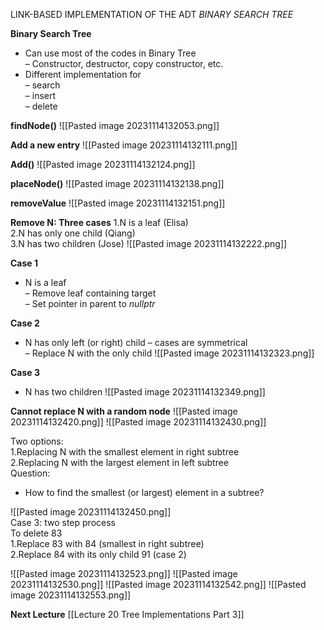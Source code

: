 LINK-BASED IMPLEMENTATION OF THE ADT *BINARY SEARCH TREE*

**Binary Search Tree**
* Can use most of the codes in Binary Tree  
	– Constructor, destructor, copy constructor, etc.  
* Different implementation for  
	– search  
	– insert  
	– delete

**findNode()**
![[Pasted image 20231114132053.png]]

**Add a new entry**
![[Pasted image 20231114132111.png]]

**Add()**
![[Pasted image 20231114132124.png]]

**placeNode()**
![[Pasted image 20231114132138.png]]

**removeValue**
![[Pasted image 20231114132151.png]]

**Remove N: Three cases**
1.N is a leaf (Elisa)  
2.N has only one child (Qiang)  
3.N has two children (Jose)
![[Pasted image 20231114132222.png]]

**Case 1**
* N is a leaf  
	– Remove leaf containing target  
	– Set pointer in parent to *nullptr*

**Case 2**
* N has only left (or right) child – cases are symmetrical  
	– Replace N with the only child
![[Pasted image 20231114132323.png]]

**Case 3**
* N has two children
![[Pasted image 20231114132349.png]]

**Cannot replace N with a random node**
![[Pasted image 20231114132420.png]]
![[Pasted image 20231114132430.png]]

Two options:  
	1.Replacing N with the smallest element in right subtree  
	2.Replacing N with the largest element in left subtree  
Question:  
- How to find the smallest (or largest) element in a subtree?

![[Pasted image 20231114132450.png]]  
Case 3: two step process  
To delete 83  
	1.Replace 83 with 84 (smallest in right subtree)  
	2.Replace 84 with its only child 91 (case 2)

![[Pasted image 20231114132523.png]]
![[Pasted image 20231114132530.png]]
![[Pasted image 20231114132542.png]]
![[Pasted image 20231114132553.png]]

**Next Lecture** 
[[Lecture 20 Tree Implementations Part 3]]



